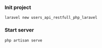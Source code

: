 ### Init project

```
laravel new users_api_restfull_php_laravel
```

### Start server

```
php artisan serve
```
